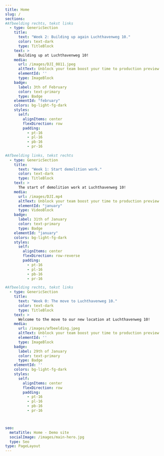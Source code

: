 ```yaml
---
title: Home
slug: /
sections:
#Afbeelding rechts, tekst links
  - type: GenericSection
    title:
      text: "Week 2: Building up again Luchthavenweg 10."
      color: text-dark
      type: TitleBlock
    text: >
      Building up at Luchthavenweg 10!
    media:
      url: /images/DJI_0811.jpeg
      altText: Unblock your team boost your time to production preview
      elementId: ''
      type: ImageBlock
    badge:
      label: 3th of February
      color: text-primary
      type: Badge
    elementId: "february"
    colors: bg-light-fg-dark
    styles:
      self:
        alignItems: center
        flexDirection: row
        padding:
          - pt-16
          - pl-16
          - pb-16
          - pr-16
      
#Afbeelding links, tekst rechts
  - type: GenericSection
    title:
      text: "Week 1: Start demolition work."
      color: text-dark
      type: TitleBlock
    text: >
      The start of demolition work at Luchthavenweg 10!
    media:
      url: /images/DJI.mp4
      altText: Unblock your team boost your time to production preview
      elementId: "january"
      type: VideoBlock
    badge:
      label: 31th of January
      color: text-primary
      type: Badge
    elementId: "january"
    colors: bg-light-fg-dark
    styles:
      self:
        alignItems: center
        flexDirection: row-reverse
        padding:
          - pt-16
          - pl-16
          - pb-16
          - pr-16

#Afbeelding rechts, tekst links
  - type: GenericSection
    title:
      text: "Week 0: The move to Luchthavenweg 10."
      color: text-dark
      type: TitleBlock
    text: >
      Welcome to the move to our new location at Luchthavenweg 10!
    media:
      url: /images/afbeelding.jpeg
      altText: Unblock your team boost your time to production preview
      elementId: ''
      type: ImageBlock
    badge:
      label: 29th of January
      color: text-primary
      type: Badge
    elementId: ''
    colors: bg-light-fg-dark
    styles:
      self:
        alignItems: center
        flexDirection: row
        padding:
          - pt-16
          - pl-16
          - pb-16
          - pr-16



seo:
  metaTitle: Home - Demo site
  socialImage: /images/main-hero.jpg
  type: Seo
type: PageLayout
---
```

